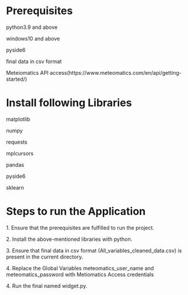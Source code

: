 <h1>Prerequisites</h1>
    <p>python3.9 and above</p>
    <p>windows10 and above</p>
    <p>pyside6</p>
    <p>final data in csv format</p>
    <p>Meteiomatics API access(<a>https://www.meteomatics.com/en/api/getting-started/</a>)</p>

<h1>Install following Libraries</h1>
    <p>matplotlib</p>
    <p>numpy</p>
    <p>requests</p>
    <p>mplcursors</p>
    <p>pandas</p>
    <p>pyside6</p>
    <p>sklearn</p>

<h1>Steps to run the Application</h1>
<p>1. Ensure that the prerequisites are fulfilled to run the project.</p>
<p>2. Install the above-mentioned libraries with python.</p> 
<p>3. Ensure that final data in csv format (All_variables_cleaned_data.csv) is present in the current directory.</p>
<p>4. Replace the Global Variables meteomatics_user_name and meteomatics_password with Metiomatics Access credentials</p>
<p>4. Run the final named widget.py.</p>
